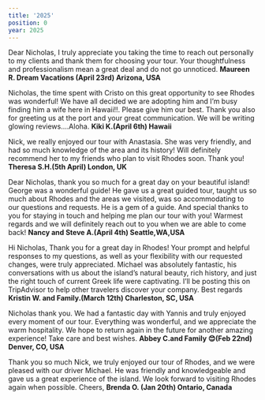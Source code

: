 ```yaml
---
title: '2025'
position: 0
year: 2025
---
```


Dear Nicholas, I truly appreciate you taking the time to reach out personally to my clients and thank them for choosing your tour. Your thoughtfulness and professionalism mean a great deal and do not go unnoticed. **Maureen R. Dream Vacations (April 23rd) Arizona, USA**

Nicholas, the time spent with Cristo on this great opportunity to see Rhodes was wonderful! We have all decided we are adopting him and I’m busy finding him a wife here in Hawaii!!.  Please give him our best. Thank you also for greeting us at the port and your great communication.  We will be writing glowing reviews….Aloha. **Kiki K.(April 6th) Hawaii** 

Nick, we really enjoyed our tour with Anastasia. She was very friendly, and had so much knowledge of the area and its history!  Will definitely recommend her to my friends who plan to visit Rhodes soon.  Thank you!  **Theresa S.H.(5th April) London, UK** 

Dear Nicholas, thank you so much for a great day on your beautiful island! George was a wonderful guide! He gave us a great guided tour, taught us so much about Rhodes and the areas we visited, was so accommodating to our questions and requests. He is a gem of a guide. And special thanks to you for staying in touch and helping me plan our tour with you! Warmest regards and we will definitely reach out to you when we are able to come back!  **Nancy and Steve A.(April 4th) Seattle,WA,USA**

Hi Nicholas, Thank you for a great day in Rhodes! Your prompt and helpful responses to my questions, as well as your flexibility with our requested changes, were truly appreciated. Michael was absolutely fantastic, his conversations with us about the island’s natural beauty, rich history, and just the right touch of current Greek life were captivating. I’ll be posting this on TripAdvisor to help other travelers discover your company. Best regards **Kristin W. and Family.(March 12th) Charleston, SC, USA**  

Nicholas thank you. We had a fantastic day with Yannis and truly enjoyed every moment of our tour. Everything was wonderful, and we appreciate the warm hospitality. We hope to return again in the future for another amazing experience! Take care and best wishes. **Abbey C.and Family 😊(Feb 22nd) Denver, CO, USA**

Thank you so much Nick, we truly enjoyed our tour of Rhodes, and we were pleased with our driver Michael. He was friendly and knowledgeable and gave us a great experience of the island. We look forward to visiting Rhodes again when possible. Cheers, **Brenda O. (Jan 20th) Ontario, Canada**
